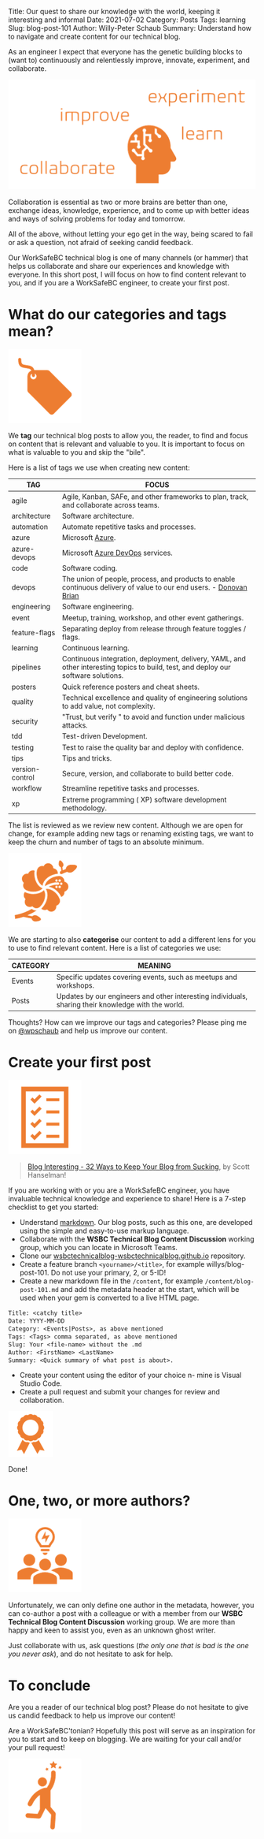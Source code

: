 Title: Our quest to share our knowledge with the world, keeping it interesting and informal
Date: 2021-07-02
Category: Posts 
Tags: learning
Slug: blog-post-101
Author: Willy-Peter Schaub
Summary: Understand how to navigate and create content for our technical blog.

As an engineer I expect that everyone has the genetic building blocks to (want to) continuously and relentlessly improve, innovate, experiment, and collaborate.

![Engineer](../images/blog-post-101-1.png) 

Collaboration is essential as two or more brains are better than one, exchange ideas, knowledge, experience, and to come up with better ideas and ways of solving problems for today and tomorrow.

All of the above, without letting your ego get in the way, being scared to fail or ask a question, not afraid of seeking candid feedback. 

Our WorkSafeBC technical blog is one of many channels (or hammer) that helps us collaborate and share our experiences and knowledge with everyone. In this short post, I will focus on how to find content relevant to you, and if you are a WorkSafeBC engineer, to create your first post. 

# What do our categories and tags mean?

![Tags](../images/blog-post-101-2.png) 

We **tag** our technical blog posts to allow you, the reader, to find and focus on content that is relevant and valuable to you. It is important to focus on what is valuable to you and skip the "bile".

Here is a list of tags we use when creating new content:

| TAG | FOCUS   |
|-----|---------|
| agile | Agile, Kanban, SAFe, and other frameworks to plan, track, and collaborate across teams. |
| architecture | Software architecture. | 
| automation | Automate repetitive tasks and processes. |
| azure | Microsoft [Azure](https://azure.microsoft.com). |
| azure-devops | Microsoft [Azure DevOps](https://azure.microsoft.com/en-us/services/devops/) services. |
| code | Software coding.
| devops | The union of people, process, and products to enable continuous delivery of value to our end users. - [Donovan Brian](https://www.donovanbrown.com/post/what-is-devops) |
| engineering | Software engineering. |
| event | Meetup, training, workshop, and other event gatherings. |
| feature-flags | Separating deploy from release through feature toggles / flags. |
| learning | Continuous learning. |
| pipelines | Continuous integration, deployment, delivery, YAML, and other interesting topics to build, test, and deploy our software solutions. |
| posters | Quick reference posters and cheat sheets. |
| quality | Technical excellence and quality of engineering solutions to add value, not complexity. |
| security | "Trust, but verify " to avoid and function under malicious attacks. |
| tdd | Test-driven Development. |
| testing | Test to raise the quality bar and deploy with confidence. |
| tips | Tips and tricks. |
| version-control | Secure, version, and collaborate to build better code. |  
| workflow | Streamline repetitive tasks and processes.
| xp | Extreme programming ( XP) software development methodology. |

The list is reviewed as we review new content. Although we are open for change, for example adding new tags or renaming existing tags, we want to keep the churn and number of tags to an absolute minimum.

![Category](../images/blog-post-101-4.png) 

We are starting to also **categorise** our content to add a different lens for you to use to find relevant content. Here is a list of categories we use:

| CATEGORY | MEANING |
|----------|---------|
| Events   | Specific updates covering events, such as meetups and workshops. |
| Posts    | Updates by our engineers and other interesting individuals, sharing their knowledge with the world. |

Thoughts? How can we improve our tags and categories? Please ping me on [@wpschaub](https://twitter.com/wpschaub) and help us improve our content.

# Create your first post

![Tags](../images/blog-post-101-3.png) 

> [Blog Interesting - 32 Ways to Keep Your Blog from Sucking](https://www.hanselman.com/blog/blog-interesting-32-ways-to-keep-your-blog-from-sucking), by Scott Hanselman!

If you are working with or you are a WorkSafeBC engineer, you have invaluable technical knowledge and experience to share! Here is a 7-step checklist to get you started:

-  Understand [markdown](https://www.markdownguide.org/). Our blog posts, such as this one, are developed using the simple and easy-to-use markup language.
- Collaborate with the **WSBC Technical Blog Content Discussion** working group, which you can locate in Microsoft Teams.
- Clone our [wsbctechnicalblog-wsbctechnicalblog.github.io](https://github.com/wsbctechnicalblog/wsbctechnicalblog.github.io) repository.
- Create a feature branch ```<yourname>/<title>```, for example willys/blog-post-101. Do not use your primary, 2, or 5-ID!
- Create a new markdown file in the ```/content```, for example ```/content/blog-post-101.md``` and add the metadata header at the start, which will be used when your gem is converted to a live HTML page.

```
Title: <catchy title>
Date: YYYY-MM-DD
Category: <Events|Posts>, as above mentioned 
Tags: <Tags> comma separated, as above mentioned
Slug: Your <file-name> without the .md
Author: <FirstName> <LastName>
Summary: <Quick summary of what post is about>.
```

- Create your content using the editor of your choice n- mine is Visual Studio Code.
- Create a pull request and submit your changes for review and collaboration.

![Tags](../images/blog-post-101-5.png) 

Done!

# One, two, or more authors?

![Tags](../images/blog-post-101-6.png) 

Unfortunately, we can only define one author in the metadata, however, you can co-author a post with a colleague or with a member from our **WSBC Technical Blog Content Discussion** working group. We are more than happy and keen to assist you, even as an unknown ghost writer. 

Just collaborate with us, ask questions (_the only one that is bad is the one you never ask_), and do not hesitate to ask for help.

# To conclude

Are you a reader of our technical blog post? Please do not hesitate to give us candid feedback to help us improve our content!

Are a WorkSafeBC'tonian? Hopefully this post will serve as an inspiration for you to start and to keep on blogging. We are waiting for your call and/or your pull request!

![Tags](../images/blog-post-101-7.png) 

